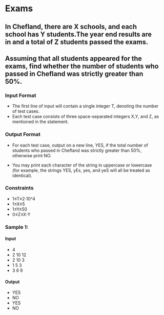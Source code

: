 # Exams
## In Chefland, there are X schools, and each school has Y students.The year end results are in and a total of Z students passed the exams.

## Assuming that all students appeared for the exams, find whether the number of students who passed in Chefland was strictly greater than 50%.

### Input Format
- The first line of input will contain a single integer T, denoting the number of test cases.
- Each test case consists of three space-separated integers X,Y, and Z, as mentioned in the statement.

### Output Format
- For each test case, output on a new line, YES, if the total number of students who passed in Chefland was strictly greater than 50%, otherwise print NO.

- You may print each character of the string in uppercase or lowercase (for example, the strings YES, yEs, yes, and yeS will all be treated as identical).

### Constraints
- 1≤T≤2⋅10^4
- 1≤X≤5
- 1≤Y≤50
- 0≤Z≤X⋅Y

### Sample 1:
#### Input
- 4
- 2 10 12
- 2 10 3
- 1 5 3
- 3 6 9
#### Output
- YES
- NO
- YES
- NO
